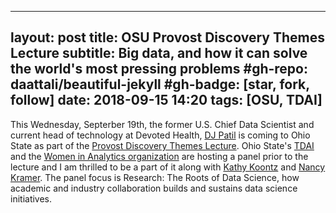 
---
layout: post
title: OSU Provost Discovery Themes Lecture
subtitle: Big data, and how it can solve the world's most pressing problems
#gh-repo: daattali/beautiful-jekyll
#gh-badge: [star, fork, follow]
date: 2018-09-15 14:20
tags: [OSU, TDAI]
---

This Wednesday, Septerber 19th, the former U.S. Chief Data Scientist and current head of technology at Devoted Health, [DJ Patil](https://www.linkedin.com/in/dpatil) is coming to Ohio State as part of the [Provost Discovery Themes Lecture](https://discovery.osu.edu/provosts-discovery-themes-lecturer-program-dj-patil).   Ohio State's [TDAI](https://tdai.osu.edu/) and the [Women in Analytics organization](https://www.womeninanalytics.org/) are hosting a panel prior to the lecture and I am thrilled to be a part of it along with [Kathy Koontz](https://www.linkedin.com/in/customerjourneykoontz) and [Nancy Kramer](https://www.linkedin.com/in/nancy-kramer-650273/). The panel focus is Research: The Roots of Data Science, how academic and industry collaboration builds and sustains data science initiatives. 
